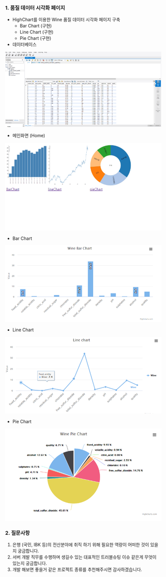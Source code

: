 ### 1. 품질 데이터 시각화 페이지

- HighChart를 이용한 Wine 품질 데이터 시각화 페이지 구축
  - Bar Chart (구현)
  - Line Chart (구현)
  - Pie Chart (구현)
- 데이터베이스

![screensh](./결과화면/wine_quality.png)



- 메인화면 (Home)

![screensh](./결과화면/home.png)

- Bar Chart

![screensh](./결과화면/barChart.png)



- Line Chart

![screensh](./결과화면/lineChart.png)



- Pie Chart

![screensh](./결과화면/pieChart.png)

### 2. 질문사항

1. 은행 (국민, IBK 등)의 전산분야에 취직 하기 위해 필요한 역량이 어떠한 것이 있을지 궁금합니다.
2. 서버 개발 직무를 수행하며 생길수 있는 대표적인 트러블슈팅 이슈 같은게 무엇이 있는지 궁금합니다.
3. 개발 해보면 좋을거 같은 프로젝트 종류를 추천해주시면 감사하겠습니다.